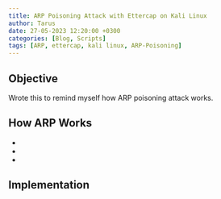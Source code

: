 ```yaml
---
title: ARP Poisoning Attack with Ettercap on Kali Linux
author: Tarus
date: 27-05-2023 12:20:00 +0300
categories: [Blog, Scripts]
tags: [ARP, ettercap, kali linux, ARP-Poisoning]
---
```


## Objective

Wrote this to remind myself how ARP poisoning attack works.

## How ARP Works

-
-
-

## Implementation

